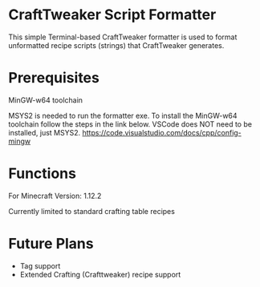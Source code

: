 # CraftTweaker Script Formatter

This simple Terminal-based CraftTweaker formatter is used to format unformatted recipe scripts (strings) that CraftTweaker generates.

# Prerequisites

MinGW-w64 toolchain

MSYS2 is needed to run the formatter exe. To install the MinGW-w64 toolchain follow the steps in the link below.
VSCode does NOT need to be installed, just MSYS2.
https://code.visualstudio.com/docs/cpp/config-mingw

# Functions

For Minecraft Version: 1.12.2

Currently limited to standard crafting table recipes

# Future Plans

- Tag support
- Extended Crafting (Crafttweaker) recipe support
